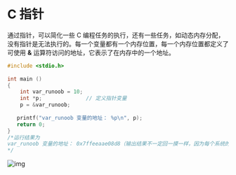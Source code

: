 # C 指针

通过指针，可以简化一些 C 编程任务的执行，还有一些任务，如动态内存分配，没有指针是无法执行的。每一个变量都有一个内存位置，每一个内存位置都定义了可使用 **&** 运算符访问的地址，它表示了在内存中的一个地址。

```c
#include <stdio.h>
 
int main ()
{
    int var_runoob = 10;
    int *p;              // 定义指针变量
    p = &var_runoob;
 
   printf("var_runoob 变量的地址： %p\n", p);
   return 0;
}
/*运行结果为
var_runoob 变量的地址： 0x7ffeeaae08d8（输出结果不一定回一摸一样，因为每个系统的不一样）
*/
```

![img](https://www.runoob.com/wp-content/uploads/2014/09/c-pointer.png)
